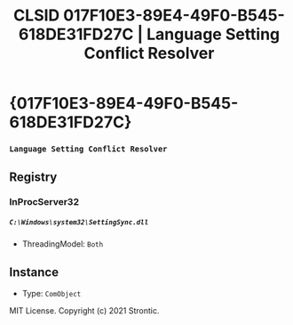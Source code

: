 ﻿---
title: "CLSID 017F10E3-89E4-49F0-B545-618DE31FD27C | Language Setting Conflict Resolver"
excerpt: What is COM-Object CLSID 017F10E3-89E4-49F0-B545-618DE31FD27C?
---

# {017F10E3-89E4-49F0-B545-618DE31FD27C}

### `Language Setting Conflict Resolver`

## Registry


### InProcServer32

##### `C:\Windows\system32\SettingSync.dll`
* ThreadingModel: `Both`

## Instance

* Type: `ComObject`

MIT License. Copyright (c) 2021 Strontic.


